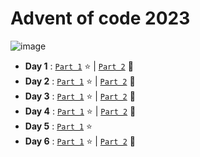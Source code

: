 # Advent of code 2023

![image](https://github.com/valentinefleith/advent-of-code-2023/assets/125041345/a6652f6f-19a8-4aaf-8b19-63490b94015c)







- **Day 1** : [`Part 1`](/day-1/part1.py)  :star: | [`Part 2`](/day-1/part2.py) :star2:
- **Day 2** : [`Part 1`](/day-2/part1.py)  :star: | [`Part 2`](/day-2/part2.py) :star2:
- **Day 3** : [`Part 1`](/day-3/part1.py)  :star: | [`Part 2`](/day-3/part2.py) :star2:
- **Day 4** : [`Part 1`](/day-4/part1.py)  :star: | [`Part 2`](/day-4/part2.py) :star2:
- **Day 5** : [`Part 1`](/day-5/part1.py)  :star:
- **Day 6** : [`Part 1`](/day-6/part1.py)  :star: | [`Part 2`](/day-6/part2.py) :star2:
